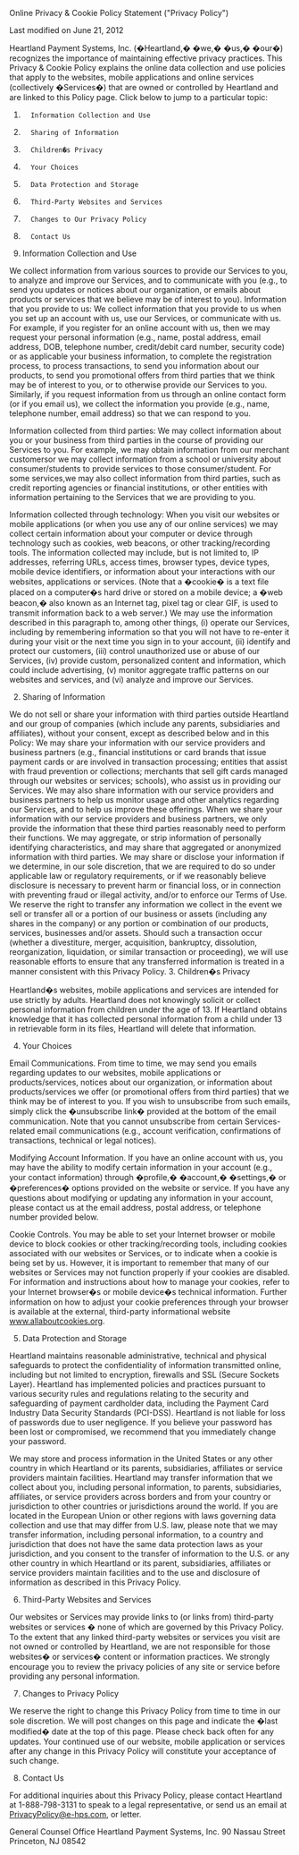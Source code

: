 Online Privacy & Cookie Policy Statement ("Privacy Policy")

Last modified on June 21, 2012

Heartland Payment Systems, Inc. (�Heartland,� �we,� �us,� �our�) recognizes the importance of maintaining effective privacy practices.  This Privacy & Cookie Policy explains the online data collection and use policies that apply to the websites, mobile applications and online services (collectively �Services�) that are owned or controlled by Heartland and are linked to this Policy page.
Click below to jump to a particular topic:

1.       Information Collection and Use
2.       Sharing of Information
3.       Children�s Privacy
4.       Your Choices
5.       Data Protection and Storage
6.       Third-Party Websites and Services
7.       Changes to Our Privacy Policy
8.       Contact Us

1.   Information Collection and Use

We collect information from various sources to provide our Services to you, to analyze and improve our Services, and to communicate with you (e.g., to send you updates or notices about our organization, or emails about products or services that we believe may be of interest to you).
Information that you provide to us:  We collect information that you provide to us when you set up an account with us, use our Services, or communicate with us.  For example, if you register for an online account with us, then we may request your personal information (e.g., name, postal address, email address, DOB, telephone number, credit/debit card number, security code) or as applicable your business information, to complete the registration process, to process transactions, to send you information about our products, to send you promotional offers from third parties that we think may be of interest to you, or to otherwise provide our Services to you.  Similarly, if you request information from us through an online contact form (or if you email us), we collect the information you provide (e.g., name, telephone number, email address) so that we can respond to you.

Information collected from third parties:  We may collect information about you or your business from third parties in the course of providing our Services to you.  For example, we may obtain information from our merchant customersor we may collect information from a school or university about consumer/students to provide services to those consumer/student.  For some services,we may also collect information from third parties, such as credit reporting agencies or financial institutions, or other entities with information pertaining to the Services that we are providing to you.

Information collected through technology:  When you visit our websites or mobile applications (or when you use any of our online services) we may collect certain information about your computer or device through technology such as cookies, web beacons, or other tracking/recording tools.  The information collected may include, but is not limited to, IP addresses, referring URLs, access times, browser types, device types, mobile device identifiers, or information about your interactions with our websites, applications or services.  (Note that a �cookie� is a text file placed on a computer�s hard drive or stored on a mobile device; a �web beacon,� also known as an Internet tag, pixel tag or clear GIF, is used to transmit information back to a web server.)  We may use the information described in this paragraph to, among other things, (i) operate our Services, including by remembering information so that you will not have to re-enter it during your visit or the next time you sign in to your account, (ii) identify and protect our customers, (iii) control unauthorized use or abuse of our Services, (iv) provide custom, personalized content and information, which could include advertising, (v) monitor aggregate traffic patterns on our websites and services, and (vi) analyze and improve our Services.

2.   Sharing of Information

We do not sell or share your information with third parties outside Heartland and our group of companies (which include any parents, subsidiaries and affiliates), without your consent, except as described below and in this Policy:
We may share your information with our service providers and business partners (e.g., financial institutions or card brands that issue payment cards or are involved in transaction processing; entities that assist with fraud prevention or collections; merchants that sell gift cards managed through our websites or services; schools), who assist us in providing our Services.  We may also share information with our service providers and business partners to help us monitor usage and other analytics regarding our Services, and to help us improve these offerings.  When we share your information with our service providers and business partners, we only provide the information that these third parties reasonably need to perform their functions.
We may aggregate, or strip information of personally identifying characteristics, and may share that aggregated or anonymized information with third parties.
We may share or disclose your information if we determine, in our sole discretion, that we are required to do so under applicable law or regulatory requirements, or if we reasonably believe disclosure is necessary to prevent harm or financial loss, or in connection with preventing fraud or illegal activity, and/or to enforce our Terms of Use.
We reserve the right to transfer any information we collect in the event we sell or transfer all or a portion of our business or assets (including any shares in the company) or any portion or combination of our products, services, businesses and/or assets.  Should such a transaction occur (whether a divestiture, merger, acquisition, bankruptcy, dissolution, reorganization, liquidation, or similar transaction or proceeding), we will use reasonable efforts to ensure that any transferred information is treated in a manner consistent with this Privacy Policy.
3.   Children�s Privacy

Heartland�s websites, mobile applications and services are intended for use strictly by adults.  Heartland does not knowingly solicit or collect personal information from children under the age of 13.  If Heartland obtains knowledge that it has collected personal information from a child under 13 in retrievable form in its files, Heartland will delete that information.

4.   Your Choices

Email Communications.  From time to time, we may send you emails regarding updates to our websites, mobile applications or products/services, notices about our organization, or information about products/services we offer (or promotional offers from third parties) that we think may be of interest to you.  If you wish to unsubscribe from such emails, simply click the �unsubscribe link� provided at the bottom of the email communication.  Note that you cannot unsubscribe from certain Services-related email communications (e.g., account verification, confirmations of transactions, technical or legal notices).

Modifying Account Information.  If you have an online account with us, you may have the ability to modify certain information in your account (e.g., your contact information) through �profile,� �account,� �settings,� or �preferences� options provided on the website or service.  If you have any questions about modifying or updating any information in your account, please contact us at the email address, postal address, or telephone number provided below.

Cookie Controls.  You may be able to set your Internet browser or mobile device to block cookies or other tracking/recording tools, including cookies associated with our websites or Services, or to indicate when a cookie is being set by us. However, it is important to remember that many of our websites or Services may not function properly if your cookies are disabled.  For information and instructions about how to manage your cookies, refer to your Internet browser�s or mobile device�s technical information.  Further information on how to adjust your cookie preferences through your browser is available at the external, third-party informational website www.allaboutcookies.org.

5.   Data Protection and Storage

Heartland maintains reasonable administrative, technical and physical safeguards to protect the confidentiality of information transmitted online, including but not limited to encryption, firewalls and SSL (Secure Sockets Layer). Heartland has implemented policies and practices pursuant to various security rules and regulations relating to the security and safeguarding of payment cardholder data, including the Payment Card Industry Data Security Standards (PCI-DSS).  Heartland is not liable for loss of passwords due to user negligence.  If you believe your password has been lost or compromised, we recommend that you immediately change your password.

We may store and process information in the United States or any other country in which Heartland or its parents, subsidiaries, affiliates or service providers maintain facilities. Heartland may transfer information that we collect about you, including personal information, to parents, subsidiaries, affiliates, or service providers across borders and from your country or jurisdiction to other countries or jurisdictions around the world.  If you are located in the European Union or other regions with laws governing data collection and use that may differ from U.S. law, please note that we may transfer information, including personal information, to a country and jurisdiction that does not have the same data protection laws as your jurisdiction, and you consent to the transfer of information to the U.S. or any other country in which Heartland or its parent, subsidiaries, affiliates or service providers maintain facilities and to the use and disclosure of information as described in this Privacy Policy.

6.   Third-Party Websites and Services

Our websites or Services may provide links to (or links from) third-party websites or services � none of which are governed by this Privacy Policy.  To the extent that any linked third-party websites or services you visit are not owned or controlled by Heartland, we are not responsible for those websites� or services� content or information practices.  We strongly encourage you to review the privacy policies of any site or service before providing any personal information.

7.   Changes to Privacy Policy

We reserve the right to change this Privacy Policy from time to time in our sole discretion.  We will post changes on this page and indicate the �last modified� date at the top of this page.  Please check back often for any updates.  Your continued use of our website, mobile application or services after any change in this Privacy Policy will constitute your acceptance of such change.

8.   Contact Us

For additional inquiries about this Privacy Policy, please contact Heartland at 1-888-798-3131 to speak to a legal representative, or send us an email at PrivacyPolicy@e-hps.com, or letter.

General Counsel Office
Heartland Payment Systems, Inc.
90 Nassau Street
Princeton, NJ 08542
